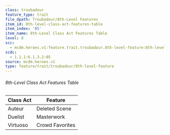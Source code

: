 ```yaml
---
class: troubadour
feature_type: trait
file_dpath: Troubadour/8th-Level Features
item_id: 8th-level-class-act-features-table
item_index: '05'
item_name: 8th-Level Class Act Features Table
level: 8
scc:
  - mcdm.heroes.v1:feature.trait.troubadour.8th-level-feature:8th-level-class-act-features-table
scdc:
  - 1.1.1:6.1.3.2:05
source: mcdm.heroes.v1
type: feature/trait/troubadour/8th-level-feature
---
```


###### 8th-Level Class Act Features Table

| Class Act | Feature         |
| --------- | --------------- |
| Auteur    | Deleted Scene   |
| Duelist   | Masterwork      |
| Virtuoso  | Crowd Favorites |
